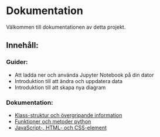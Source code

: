 # Dokumentation
Välkommen till dokumentationen av detta projekt.
## Innehåll:
### Guider:
* Att ladda ner och använda Jupyter Notebook på din dator
* Introduktion till att ändra och uppdatera data
* Introduktion till att skapa nya diagram
### Dokumentation:
* [Klass-struktur och övergripande information](generell-dok.md)
* [Funktioner och metoder python](Detaljerad-dok-py.md)
* [JavaScript-, HTML- och CSS-element](Detaljerad-dok-script.md)
